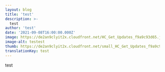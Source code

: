 ```yaml
---
layout: blog
title: 'test'
description: >-
  test
author: 'test'
date: '2021-09-08T16:00:00.000Z'
image: https://de2an9clyit2x.cloudfront.net/HC_Get_Updates_f9a9c93d65.jpg
image-alt: testest
thumb: https://de2an9clyit2x.cloudfront.net/small_HC_Get_Updates_f9a9c93d65.jpg
translationKey: test
---
```

test
